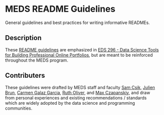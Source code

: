 # MEDS README Guidelines

General guidelines and best practices for writing informative READMEs.

## Description

These [README guidelines](https://ucsb-meds.github.io/README-guidelines/) are emphasized in [EDS 296 - Data Science Tools for Building Professional Online Portfolios](https://ucsb-meds.github.io/EDS-296-DS-portfolios/), but are meant to be reinforced throughout the MEDS program.

## Contributers

These guidelines were drafted by MEDS staff and faculty [Sam Csik](https://github.com/samanthacsik), [Julien Brun](https://github.com/brunj7), [Carmen Galaz Garcia](https://github.com/carmengg), [Ruth Oliver](https://github.com/ryoliver), and [Max Czapanskiy](https://github.com/FlukeAndFeather), and draw from personal experiences and existing recommendations / standards which are widely adopted by the data science and programming communities.
